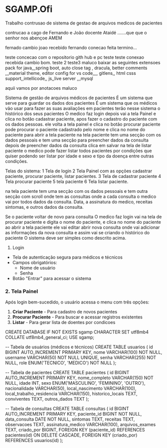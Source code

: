 # SGAMP.Ofi
Trabalho contrusao de sistema de gestao de arquivos medicos de pacientes
 
contrucao a cago de Fernando e João docente Ataidé .......que que o senhor nos abençoe
AMEM


fernado cambio
joao recebido
fernando conecao feita termino...

teste concecao com o repositorio gith hub e pc teste teste
conexao recebida cambio bom.
teste 2
teste3
maluco baixar as seguintes extensoes pack for java,,,spring boot, auto close tag , dracula, better comments ,,,material theme, editor config for vs code,,,, gitlens,, html csss support,,intellicode,, js,,live server ,,,mysql




aquii vamos por anotacoes maluco 

Sistema de gestão de arquivos médicos de pacientes
É um sistema que serve para guardar os dados dos pacientes 
É um sistema que os médicos vão usar para fazer as suas avaliações em pacientes terão nesse sistema o histórico dos seus pacientes
O medico faz login 
depois vai a tela Painel e clica no botão cadastrar paciente, 
apos fazer o cadastro do paciente com os dados pessoas.  ele volta a tela painel e clica no botão procurar paciente pode procurar o paciente cadastrado pelo nome e clica no nome do paciente para abrir a tela paciente
na tela paciente tem uma secção com os dados pessoais e tem uma secção para preencher dados da consulta depois de preencher dados da consulta clica em salvar 
na tela de listar paciente o medico pode fazer listar todos pacientes por condições que quiser podendo ser listar por idade e sexo e tipo da doença entre outras condições.

Telas do sistema:
1 Tela de login
2 Tela Painel com as opções cadastrar paciente, procurar paciente, listar pacientes.
3 Tela de cadastrar paciente
4 Tela procurar paciente
5 tela paciente 
6 Tela listar paciente.


na tela paciente tem uma secção com os dados pessoais e tem outra secção com scroll onde tem as consultas onde a cada consulta o medico vai por todos dados da consulta. Data, a assinatura do medico, receitas sintomas, e outros dados da consulta.

Se o paciente voltar de novo para consulta O medico faz login vai na tela de procurar paciente e digita o nome do paciente, e clica no nome do paciente ao abrir a tela paciente ele vai editar abrir nova consulta onde vai adicionar as informações da nova consulta e assim vai se criando o histórico do paciente
O sistema deve ser simples como descrito acima.

1.	Login
- Tela de autenticação segura para médicos e técnicos
- Campos obrigatórios:
  - Nome de usuário
  - Senha
- Botão "Entrar" para acessar o sistema

### 2. Tela Painel
Após login bem-sucedido, o usuário acessa o menu com três opções:
1. **Criar Paciente** - Para cadastro de novos pacientes
2. **Procurar Paciente** - Para buscar e acessar registros existentes
3. **Listar** - Para gerar lista de doentes por condicoes 



CREATE DATABASE IF NOT EXISTS sgamp CHARACTER SET utf8mb4 COLLATE utf8mb4_general_ci;
USE sgamp;

-- Tabela de usuários (médicos e técnicos)
CREATE TABLE usuarios (
    id BIGINT AUTO_INCREMENT PRIMARY KEY,
    nome VARCHAR(100) NOT NULL,
    username VARCHAR(50) NOT NULL UNIQUE,
    senha VARCHAR(255) NOT NULL,
    role ENUM('TECNICO', 'MEDICO') NOT NULL
);

-- Tabela de pacientes
CREATE TABLE pacientes (
    id BIGINT AUTO_INCREMENT PRIMARY KEY,
    nome_completo VARCHAR(150) NOT NULL,
    idade INT,
    sexo ENUM('MASCULINO', 'FEMININO', 'OUTRO'),
    nacionalidade VARCHAR(50),
    local_nascimento VARCHAR(100),
    local_trabalho_residencia VARCHAR(150),
    historico_locais TEXT,
    conviventes TEXT,
    outros_dados TEXT
);

-- Tabela de consultas
CREATE TABLE consultas (
    id BIGINT AUTO_INCREMENT PRIMARY KEY,
    paciente_id BIGINT NOT NULL,
    data_consulta DATE NOT NULL,
    sintomas TEXT,
    receitas TEXT,
    observacoes TEXT,
    assinatura_medico VARCHAR(100),
    arquivos_exames TEXT,
    criado_por BIGINT,
    FOREIGN KEY (paciente_id) REFERENCES pacientes(id) ON DELETE CASCADE,
    FOREIGN KEY (criado_por) REFERENCES usuarios(id)
);


